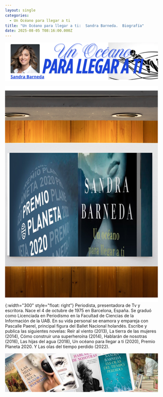```yaml
---
layout: single
categories:
  - Un Océano para llegar a ti
title: "Un Océano para llegar a ti:  Sandra Barneda.  Biografía"
date: 2025-08-05 T08:16:00.000Z
---
```

![](/assets/img/banner-un-oceano-para-llegar-a-ti.png)

![](/assets/img/premio-planeta-2000.png){:width="300" style="float: right"} Periodista, presentadora de Tv y escritora. Nace el 4 de octubre de 1975 en Barcelona, España. 
Se graduó como Licenciada en Periodismo en la Facultad de Ciencias de la Información de la UAB. 
En su vida personal se enamora y empareja con Pascalle Paerel, principal figura del Ballet Nacional holandés. Escribe y publica las siguientes novelas: Reír al viento (2013), La tierra de las mujeres (2014), Cómo construir una superheroína (2014), Hablarán de nosotras (2016), Las hijas del agua (2018), Un océano para llegar a ti (2020), Premio Planeta 2020. Y Las olas del tiempo perdido (2022).

![](/assets/img/los-libro-de-sandra.png)
